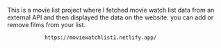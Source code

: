 This is a movie list project where I fetched movie watch list data from an external API and then displayed the data on the website. you can add or remove films from your list.                                                 
                   
                https://moviewatchlist1.netlify.app/      
 
